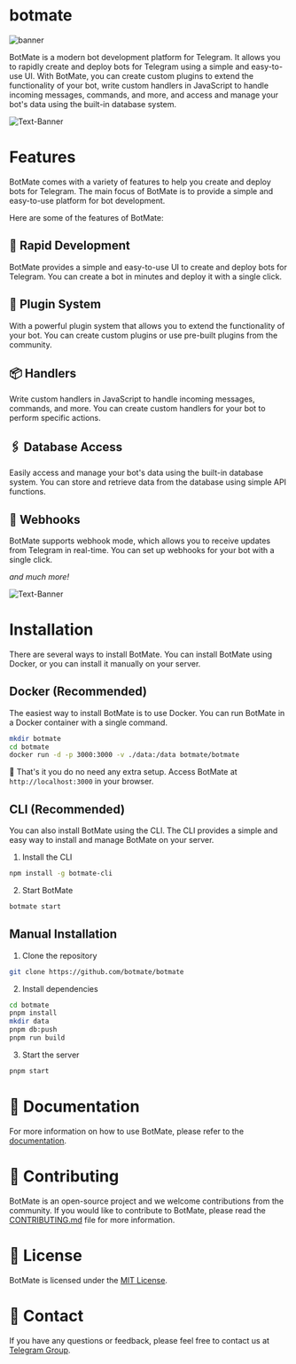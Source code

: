 # botmate

![banner](https://github.com/botmate/botmate/assets/31907722/6c9310fc-d79a-4005-bdff-8c2ec1813453)

BotMate is a modern bot development platform for Telegram. It allows you to rapidly create and deploy bots for Telegram using a simple and easy-to-use UI. With BotMate, you can create custom plugins to extend the functionality of your bot, write custom handlers in JavaScript to handle incoming messages, commands, and more, and access and manage your bot's data using the built-in database system.

![Text-Banner](https://github.com/botmate/botmate/assets/31907722/02818878-9109-40e2-b536-7dc2c2295df6)

# Features

BotMate comes with a variety of features to help you create and deploy bots for Telegram. The main focus of BotMate is to provide a simple and easy-to-use platform for bot development.

Here are some of the features of BotMate:

## 🚀 Rapid Development

BotMate provides a simple and easy-to-use UI to create and deploy bots for Telegram. You can create a bot in minutes and deploy it with a single click.

## 🧩 Plugin System

With a powerful plugin system that allows you to extend the functionality of your bot. You can create custom plugins or use pre-built plugins from the community.

## 📦 Handlers

Write custom handlers in JavaScript to handle incoming messages, commands, and more. You can create custom handlers for your bot to perform specific actions.

## 🖇️ Database Access

Easily access and manage your bot's data using the built-in database system. You can store and retrieve data from the database using simple API functions.

## 📡 Webhooks

BotMate supports webhook mode, which allows you to receive updates from Telegram in real-time. You can set up webhooks for your bot with a single click.

_and much more!_

![Text-Banner](https://github.com/botmate/botmate/assets/31907722/593a3b1b-e9c1-4faa-8da9-fd573c1cd539)

# Installation

There are several ways to install BotMate. You can install BotMate using Docker, or you can install it manually on your server.

## Docker (Recommended)

The easiest way to install BotMate is to use Docker. You can run BotMate in a Docker container with a single command.

```bash
mkdir botmate
cd botmate
docker run -d -p 3000:3000 -v ./data:/data botmate/botmate
```

🥳 That's it you do no need any extra setup. Access BotMate at `http://localhost:3000` in your browser.

## CLI (Recommended)

You can also install BotMate using the CLI. The CLI provides a simple and easy way to install and manage BotMate on your server.

1. Install the CLI

```bash
npm install -g botmate-cli
```

2. Start BotMate

```bash
botmate start
```

## Manual Installation

1. Clone the repository

```bash
git clone https://github.com/botmate/botmate
```

2. Install dependencies

```bash
cd botmate
pnpm install
mkdir data
pnpm db:push
pnpm run build
```

3. Start the server

```bash
pnpm start
```

# 📕 Documentation

For more information on how to use BotMate, please refer to the [documentation](https://botmate.github.io/docs).

# 🤝 Contributing

BotMate is an open-source project and we welcome contributions from the community. If you would like to contribute to BotMate, please read the [CONTRIBUTING.md](CONTRIBUTING.md) file for more information.

# 📝 License

BotMate is licensed under the [MIT License](LICENSE).

# 📧 Contact

If you have any questions or feedback, please feel free to contact us at
[Telegram Group](https://t.me/chatbotmate).
